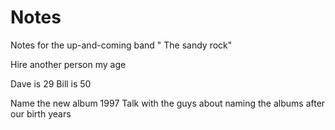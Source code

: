 # Notes
Notes for the up-and-coming band " The sandy rock"

Hire another person my age

Dave is 29
Bill is 50

Name the new album 1997
Talk with the guys about naming the albums after our birth years
